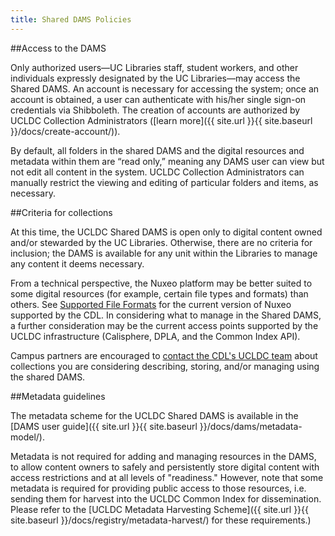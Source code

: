 ```yaml
---
title: Shared DAMS Policies
---
```


##Access to the DAMS

Only authorized users—UC Libraries staff, student workers, and other individuals expressly designated by the UC Libraries—may access the Shared DAMS. An account is necessary for accessing the system; once an account is obtained, a user can authenticate with his/her single sign-on credentials via Shibboleth. The creation of accounts are authorized by UCLDC Collection Administrators ([learn more]({{ site.url }}{{ site.baseurl }}/docs/create-account/)).

By default, all folders in the shared DAMS and the digital resources and metadata within them are “read only,” meaning any DAMS user can view but not edit all content in the system. UCLDC Collection Administrators can manually restrict the viewing and editing of particular folders and items, as necessary.

##Criteria for collections

At this time, the UCLDC Shared DAMS is open only to digital content owned and/or stewarded by the UC Libraries. Otherwise, there are no criteria for inclusion; the DAMS is available for any unit within the Libraries to manage any content it deems necessary.

From a technical perspective, the Nuxeo platform may be better suited to some digital resources (for example, certain file types and formats) than others. See [Supported File Formats](http://doc.nuxeo.com/display/NXDOC/Supported+File+Formats) for the current version of Nuxeo supported by the CDL. In considering what to manage in the Shared DAMS, a further consideration may be the current access points supported by the UCLDC infrastructure (Calisphere, DPLA, and the Common Index API).

Campus partners are encouraged to <a href="mailto:ucldc@ucop.edu">contact the CDL's UCLDC team</a> about collections you are considering describing, storing, and/or managing using the shared DAMS.

##Metadata guidelines

The metadata scheme for the UCLDC Shared DAMS is available in the [DAMS user guide]({{ site.url }}{{ site.baseurl }}/docs/dams/metadata-model/).

Metadata is not required for adding and managing resources in the DAMS, to allow content owners to safely and persistently store digital content with access restrictions and at all levels of "readiness." However, note that some metadata is required for providing public access to those resources, i.e. sending them for harvest into the UCLDC Common Index for dissemination. Please refer to the [UCLDC Metadata Harvesting Scheme]({{ site.url }}{{ site.baseurl }}/docs/registry/metadata-harvest/) for these requirements.)
